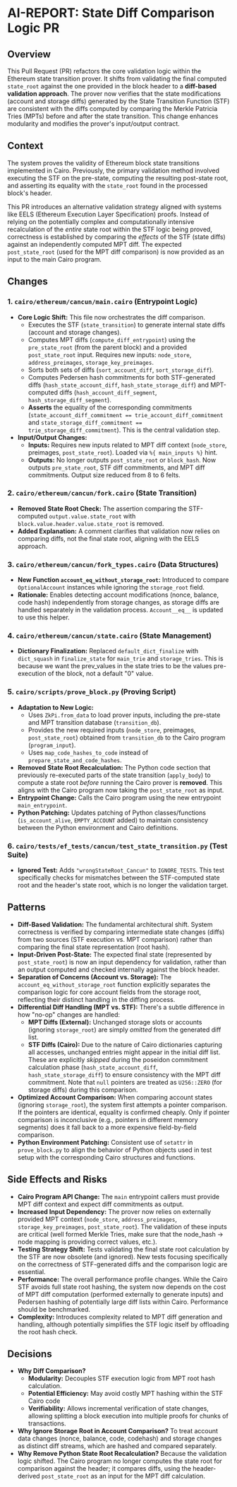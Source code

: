 # AI-REPORT: State Diff Comparison Logic PR

## Overview

This Pull Request (PR) refactors the core validation logic within the Ethereum
state transition prover. It shifts from validating the final computed
`state_root` against the one provided in the block header to a **diff-based
validation approach**. The prover now verifies that the state modifications
(account and storage diffs) generated by the State Transition Function (STF) are
consistent with the diffs computed by comparing the Merkle Patricia Tries (MPTs)
before and after the state transition. This change enhances modularity and
modifies the prover's input/output contract.

## Context

The system proves the validity of Ethereum block state transitions implemented
in Cairo. Previously, the primary validation method involved executing the STF
on the pre-state, computing the resulting post-state root, and asserting its
equality with the `state_root` found in the processed block's header.

This PR introduces an alternative validation strategy aligned with systems like
EELS (Ethereum Execution Layer Specification) proofs. Instead of relying on the
potentially complex and computationally intensive recalculation of the _entire_
state root within the STF logic being proved, correctness is established by
comparing the _effects_ of the STF (state diffs) against an independently
computed MPT diff. The expected `post_state_root` (used for the MPT diff
comparison) is now provided as an input to the main Cairo program.

## Changes

### 1. `cairo/ethereum/cancun/main.cairo` (Entrypoint Logic)

- **Core Logic Shift:** This file now orchestrates the diff comparison.
  - Executes the STF (`state_transition`) to generate internal state diffs
    (account and storage changes).
  - Computes MPT diffs (`compute_diff_entrypoint`) using the `pre_state_root`
    (from the parent block) and a provided `post_state_root` input. Requires new
    inputs: `node_store`, `address_preimages`, `storage_key_preimages`.
  - Sorts both sets of diffs (`sort_account_diff`, `sort_storage_diff`).
  - Computes Pedersen hash commitments for both STF-generated diffs
    (`hash_state_account_diff`, `hash_state_storage_diff`) and MPT-computed
    diffs (`hash_account_diff_segment`, `hash_storage_diff_segment`).
  - **Asserts** the equality of the corresponding commitments
    (`state_account_diff_commitment == trie_account_diff_commitment` and
    `state_storage_diff_commitment == trie_storage_diff_commitment`). This is
    the central validation step.
- **Input/Output Changes:**
  - **Inputs:** Requires new inputs related to MPT diff context (`node_store`,
    preimages, `post_state_root`). Loaded via `%{ main_inputs %}` hint.
  - **Outputs:** No longer outputs `post_state_root` or `block_hash`. Now
    outputs `pre_state_root`, STF diff commitments, and MPT diff commitments.
    Output size reduced from 8 to 6 felts.

### 2. `cairo/ethereum/cancun/fork.cairo` (State Transition)

- **Removed State Root Check:** The assertion comparing the STF-computed
  `output.value.state_root` with `block.value.header.value.state_root` is
  removed.
- **Added Explanation:** A comment clarifies that validation now relies on
  comparing diffs, not the final state root, aligning with the EELS approach.

### 3. `cairo/ethereum/cancun/fork_types.cairo` (Data Structures)

- **New Function `account_eq_without_storage_root`:** Introduced to compare
  `OptionalAccount` instances while ignoring the `storage_root` field.
- **Rationale:** Enables detecting account modifications (nonce, balance, code
  hash) independently from storage changes, as storage diffs are handled
  separately in the validation process. `Account__eq__` is updated to use this
  helper.

### 4. `cairo/ethereum/cancun/state.cairo` (State Management)

- **Dictionary Finalization:** Replaced `default_dict_finalize` with
  `dict_squash` in `finalize_state` for `main_trie` and `storage_tries`. This is
  because we want the prev_values in the state tries to be the values
  pre-execution of the block, not a default "0" value.

### 5. `cairo/scripts/prove_block.py` (Proving Script)

- **Adaptation to New Logic:**
  - Uses `ZkPi.from_data` to load prover inputs, including the pre-state and MPT
    transition database (`transition_db`).
  - Provides the new required inputs (`node_store`, preimages,
    `post_state_root`) obtained from `transition_db` to the Cairo program
    (`program_input`).
  - Uses `map_code_hashes_to_code` instead of `prepare_state_and_code_hashes`.
- **Removed State Root Recalculation:** The Python code section that previously
  re-executed parts of the state transition (`apply_body`) to compute a state
  root _before_ running the Cairo prover is **removed**. This aligns with the
  Cairo program now taking the `post_state_root` as input.
- **Entrypoint Change:** Calls the Cairo program using the new entrypoint
  `main_entrypoint`.
- **Python Patching:** Updates patching of Python classes/functions
  (`is_account_alive`, `EMPTY_ACCOUNT` added) to maintain consistency between
  the Python environment and Cairo definitions.

### 6. `cairo/tests/ef_tests/cancun/test_state_transition.py` (Test Suite)

- **Ignored Test:** Adds `"wrongStateRoot_Cancun"` to `IGNORE_TESTS`. This test
  specifically checks for mismatches between the STF-computed state root and the
  header's state root, which is no longer the validation target.

## Patterns

- **Diff-Based Validation:** The fundamental architectural shift. System
  correctness is verified by comparing intermediate state changes (diffs) from
  two sources (STF execution vs. MPT comparison) rather than comparing the final
  state representation (root hash).
- **Input-Driven Post-State:** The expected final state (represented by
  `post_state_root`) is now an input dependency for validation, rather than an
  output computed and checked internally against the block header.
- **Separation of Concerns (Account vs. Storage):** The
  `account_eq_without_storage_root` function explicitly separates the comparison
  logic for core account fields from the storage root, reflecting their distinct
  handling in the diffing process.
- **Differential Diff Handling (MPT vs. STF):** There's a subtle difference in
  how "no-op" changes are handled:
  - **MPT Diffs (External):** Unchanged storage slots or accounts (ignoring
    `storage_root`) are simply _omitted_ from the generated diff list.
  - **STF Diffs (Cairo):** Due to the nature of Cairo dictionaries capturing all
    accesses, unchanged entries might appear in the initial diff list. These are
    explicitly _skipped_ during the poseidon commitment calculation phase
    (`hash_state_account_diff`, `hash_state_storage_diff`) to ensure consistency
    with the MPT diff commitment. Note that `null` pointers are treated as
    `U256::ZERO` (for storage diffs) during this comparison.
- **Optimized Account Comparison:** When comparing account states (ignoring
  `storage_root`), the system first attempts a pointer comparison. If the
  pointers are identical, equality is confirmed cheaply. Only if pointer
  comparison is inconclusive (e.g., pointers in different memory segments) does
  it fall back to a more expensive field-by-field comparison.
- **Python Environment Patching:** Consistent use of `setattr` in
  `prove_block.py` to align the behavior of Python objects used in test setup
  with the corresponding Cairo structures and functions.

## Side Effects and Risks

- **Cairo Program API Change:** The `main` entrypoint callers must provide MPT
  diff context and expect diff commitments as output.
- **Increased Input Dependency:** The prover now relies on externally provided
  MPT context (`node_store`, `address_preimages`, `storage_key_preimages`,
  `post_state_root`). The validation of these inputs are critical (well formed
  Merkle Tries, make sure that the node_hash -> node mapping is providing
  correct values, etc.).
- **Testing Strategy Shift:** Tests validating the final state root calculation
  by the STF are now obsolete (and ignored). New tests focusing specifically on
  the correctness of STF-generated diffs and the comparison logic are essential.
- **Performance:** The overall performance profile changes. While the Cairo STF
  avoids full state root hashing, the system now depends on the cost of MPT diff
  computation (performed externally to generate inputs) and Pedersen hashing of
  potentially large diff lists within Cairo. Performance should be benchmarked.
- **Complexity:** Introduces complexity related to MPT diff generation and
  handling, although potentially simplifies the STF logic itself by offloading
  the root hash check.

## Decisions

- **Why Diff Comparison?**
  - **Modularity:** Decouples STF execution logic from MPT root hash
    calculation.
  - **Potential Efficiency:** May avoid costly MPT hashing within the STF Cairo
    code
  - **Verifiability:** Allows incremental verification of state changes,
    allowing splitting a block execution into multiple proofs for chunks of
    transactions.
- **Why Ignore Storage Root in Account Comparison?** To treat account data
  changes (nonce, balance, code, codehash) and storage changes as distinct diff
  streams, which are hashed and compared separately.
- **Why Remove Python State Root Recalculation?** Because the validation logic
  shifted. The Cairo program no longer computes the state root for comparison
  against the header; it compares diffs, using the header-derived
  `post_state_root` as an input for the MPT diff calculation.
